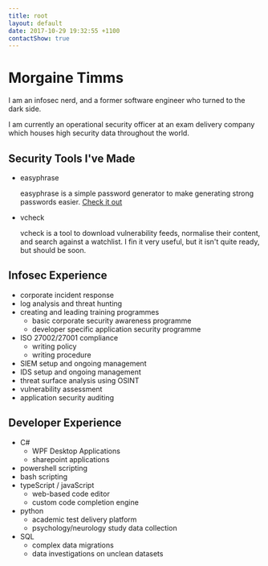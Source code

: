 ```yaml
---
title: root
layout: default
date: 2017-10-29 19:32:55 +1100
contactShow: true
---
```


# Morgaine Timms

I am an infosec nerd, and a former software engineer who turned to the dark side.

I am currently an operational security officer at an exam delivery company which houses high security data throughout the world.

## Security Tools I've Made

* easyphrase

    easyphrase is a simple password generator to make generating strong passwords easier.
    [Check it out](/utils/easyphrase)

* vcheck

    vcheck is a tool to download vulnerability feeds, normalise their content, and search against a watchlist. I fin it very useful, but it isn't quite ready, but should be soon.

## Infosec Experience

- corporate incident response
- log analysis and threat hunting
- creating and leading training programmes
  - basic corporate security awareness programme
  - developer specific application security programme
- ISO 27002/27001 compliance
  - writing policy
  - writing procedure
- SIEM setup and ongoing management
- IDS setup and ongoing management
- threat surface analysis using OSINT
- vulnerability assessment
- application security auditing

## Developer Experience

- C#
  - WPF Desktop Applications
  - sharepoint applications
- powershell scripting
- bash scripting
- typeScript / javaScript
  - web-based code editor
  - custom code completion engine
- python
  - academic test delivery platform
  - psychology/neurology study data collection
- SQL
  - complex data migrations
  - data investigations on unclean datasets

